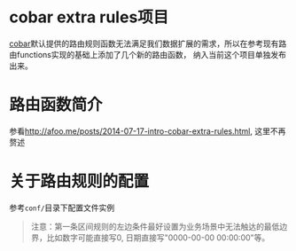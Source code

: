 # cobar extra rules项目

[cobar](https://github.com/alibaba/cobar)默认提供的路由规则函数无法满足我们数据扩展的需求，所以在参考现有路由functions实现的基础上添加了几个新的路由函数， 纳入当前这个项目单独发布出来。


# 路由函数简介

参看<http://afoo.me/posts/2014-07-17-intro-cobar-extra-rules.html>, 这里不再赘述

# 关于路由规则的配置
参考`conf/`目录下配置文件实例

> 注意：第一条区间规则的左边条件最好设置为业务场景中无法触达的最低边界，比如数字可能直接写0, 日期直接写"0000-00-00 00:00:00"等。


